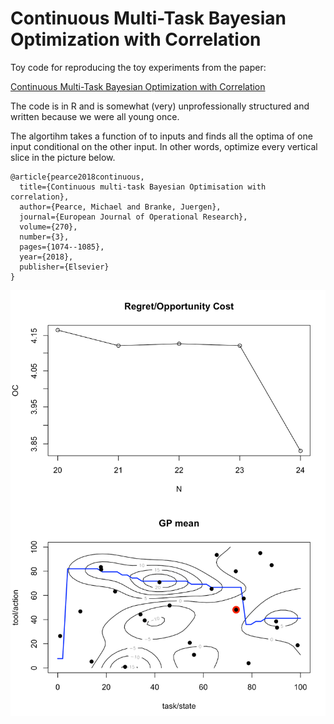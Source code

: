 # Continuous Multi-Task Bayesian Optimization with Correlation

Toy code for reproducing the toy experiments from the paper:

[Continuous Multi-Task Bayesian Optimization with Correlation](https://www.sciencedirect.com/science/article/abs/pii/S0377221718302261)

The code is in R and is somewhat (very) unprofessionally structured and written because we were all young once.

The algortihm takes a function of to inputs and finds all the optima of one input conditional on the other input. In other words, optimize every vertical slice in the picture below.


```
@article{pearce2018continuous,
  title={Continuous multi-task Bayesian Optimisation with correlation},
  author={Pearce, Michael and Branke, Juergen},
  journal={European Journal of Operational Research},
  volume={270},
  number={3},
  pages={1074--1085},
  year={2018},
  publisher={Elsevier}
}
```


![alt text](https://raw.githubusercontent.com/scrambledpie/Conditional-Multi-Task-BayesOpt/master/Screen%20Shot%202019-05-21%20at%205.23.01%20PM.png)
